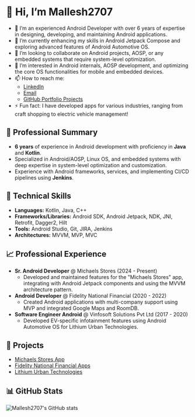 # 👋 Hi, I’m Mallesh2707
- 🔭 I’m an experienced Android Developer with over 6 years of expertise in designing, developing, and maintaining Android applications.
- 🌱 I’m currently enhancing my skills in Android Jetpack Compose and exploring advanced features of Android Automotive OS.
- 👯 I’m looking to collaborate on Android projects, AOSP, or any embedded systems that require system-level optimization.
- 🤔 I’m interested in Android internals, AOSP development, and optimizing the core OS functionalities for mobile and embedded devices.
- 📫 How to reach me: 
  - [LinkedIn](https://www.linkedin.com/in/yourprofile)
  - [Email](mailto:youremail@example.com)
  - [GitHub Portfolio Projects](https://github.com/Mallesh2707?tab=repositories)
- ⚡ Fun fact: I have developed apps for various industries, ranging from craft shopping to electric vehicle management!

## 💼 Professional Summary
- **6 years** of experience in Android development with proficiency in **Java** and **Kotlin**.
- Specialized in Android/AOSP, Linux OS, and embedded systems with deep expertise in system-level optimization and customization.
- Experience with Android frameworks, services, and implementing CI/CD pipelines using **Jenkins**.

## 🔧 Technical Skills
- **Languages:** Kotlin, Java, C++
- **Frameworks/Libraries:** Android SDK, Android Jetpack, NDK, JNI, Retrofit, Dagger2, Hilt
- **Tools:** Android Studio, Git, JIRA, Jenkins
- **Architectures:** MVVM, MVP, MVC

## 📈 Professional Experience
- **Sr. Android Developer** @ Michaels Stores (2024 - Present)
  - Developed and maintained features for the "Michaels Stores" app, integrating with Android Jetpack components and using the MVVM architecture pattern.
- **Android Developer** @ Fidelity National Financial (2020 - 2022)
  - Created Android applications with multi-company support using MVP and integrated Google Maps and RoomDB.
- **Software Engineer Android** @ Vinfosoft Solutions Pvt Ltd (2017 - 2020)
  - Developed EV-specific infotainment features using Android Automotive OS for Lithium Urban Technologies.

## 🚀 Projects
- [Michaels Stores App](https://play.google.com/store/apps/details?id=com.michaels.michaelsstores&pcampaignid=web_share)
- [Fidelity National Financial Apps](https://play.google.com/store/apps/developer?id=Fidelity+National+Financial&hl=en_US&gl=US)
- [Lithium Urban Technologies](https://play.google.com/store/apps/developer?id=Lithium+Urban+Technologies+Pvt+Ltd.&hl=en_US)

## 📊 GitHub Stats
![Mallesh2707's GitHub stats](https://github-readme-stats.vercel.app/api?username=Mallesh2707&show_icons=true&theme=default)

